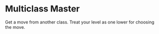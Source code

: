 # Multiclass Master
Get a move from another class. Treat your level as one lower for choosing the move.